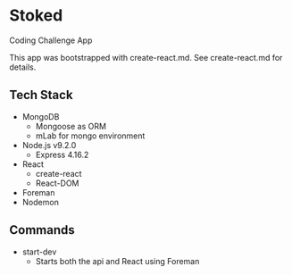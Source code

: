 # Stoked
Coding Challenge App

This app was bootstrapped with create-react.md. See create-react.md for details.

## Tech Stack
* MongoDB
	* Mongoose as ORM
	* mLab for mongo environment
* Node.js v9.2.0
	* Express 4.16.2
* React
	* create-react
	* React-DOM
* Foreman
* Nodemon

## Commands
* start-dev
	* Starts both the api and React using Foreman
